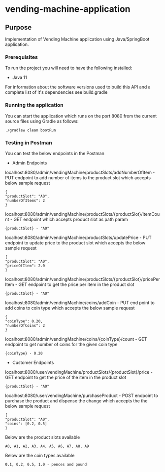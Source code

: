 # vending-machine-application

## Purpose

Implementation of Vending Machine application using Java/SpringBoot application.

### Prerequisites

To run the project you will need to have the following installed:

* Java 11

For information about the software versions used to build this API and a complete list of it's dependencies see build.gradle

### Running the application

 You can start the application which runs on the port 8080 from the current source files using Gradle as follows:

```
./gradlew clean bootRun
```

### Testing in Postman
You can test the below endpoints in the Postman

* Admin Endpoints

localhost:8080/admin/vendingMachine/productSlots/addNumberOfItem - PUT endpoint to add number of items to the product slot which accepts below sample request

```
{
"productSlot": "A0",
"numberOfItems": 2
}
```

localhost:8080/admin/vendingMachine/productSlots/{productSlot}/itemCount - GET endpoint which accepts product slot as path param

```
{productSlot} - "A0"

```

localhost:8080/admin/vendingMachine/productSlots/updatePrice - PUT endpoint to update price to the product slot which accepts the below sample request

```
{
"productSlot": "A0",
"priceOfItem": 2.0
}
```

localhost:8080/admin/vendingMachine/productSlots/{productSlot}/pricePerItem - GET endpoint to get the price per item in the product slot

```
{productSlot} - "A0"

```
localhost:8080/admin/vendingMachine/coins/addCoin - PUT end point to add coins to coin type which accepts the below sample request

```
{
"coinType": 0.20,
"numberOfCoins": 2
}
```

localhost:8080/admin/vendingMachine/coins/{coinType}/count - GET endpoint to get number of coins for the given coin type

```
{coinType} - 0.20

```

* Customer Endpoints

localhost:8080/user/vendingMachine/productSlots/{productSlot}/price - GET endpoint to get the price of the item in the product slot

```
{productSlot} - "A0"

```
localhost:8080/user/vendingMachine/purchaseProduct - POST endpoint to purchase the product and dispense the change which accepts the the below sample request

```
{
"productSlot": "A0",
"coins": [0.2, 0.5]
}
```

Below are the product slots available
```
A0, A1, A2, A3, A4, A5, A6, A7, A8, A9
```

Below are the coin types available

```
0.1, 0.2, 0.5, 1.0 - pences and pound
```


